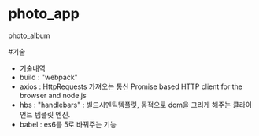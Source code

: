 # photo_app
photo_album

#기술
- 기술내역
- build : "webpack"
- axios : HttpRequests 가져오는 통신
  Promise based HTTP client for the browser and node.js
- hbs : "handlebars" : 빌드시멘틱템플릿,
         동적으로 dom을 그리게 해주는 클라이언트 템플릿 엔진.
- babel : es6를 5로 바꿔주는 기능
